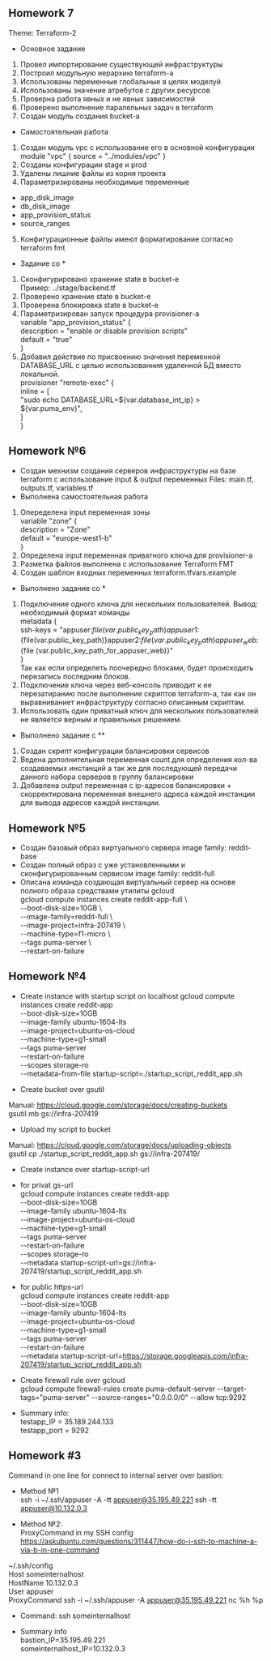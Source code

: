 ## Homework 7

Theme: Terraform-2

* Основное задание
1. Провел импортирование существующей инфраструктуры
2. Построил модульную иерархию terraform-а
3. Использованы переменные глобальные в целях моделуй
4. Использованы значение атребутов с других ресурсов
5. Проверна работа явных и не явных зависимостей
6. Проверено выполнение паралельных задач в terraform
7. Создан модуль создания bucket-а

* Самостоятельная работа
1. Создан модуль vpс с использование его в основной конфигурации  
    module "vpc" {
      source        = "../modules/vpc"
    }
2. Созданы конфигурации stage и prod
3. Удалены лишние файлы из корня проекта
4. Параметризированы необходимые переменные  
 - app_disk_image  
 - db_disk_image  
 - app_provision_status  
 - source_ranges  
5. Конфигурационные файлы имеют форматирование согласно terraform fmt

* Задание со *
1. Сконфигурировано хранение state в bucket-е  
Пример: ../stage/backend.tf
2. Проверено хранение state в bucket-е
3. Проверена блокировка state в bucket-е
4. Параметризирован запуск процедура provisioner-а  
    variable "app_provision_status" {  
      description = "enable or disable provision scripts"  
      default     = "true"  
    }  
5. Добавил действие по присвоению значения переменной DATABASE_URL с целью использованния удаленной БД вместо локальной.  
    provisioner "remote-exec" {  
      inline = [  
        "sudo echo DATABASE_URL=${var.database_int_ip} > ${var.puma_env}",  
      ]  
    }  

## Homework №6

* Создан мехнизм создания серверов инфраструктуры на базе terraform с использование input & output переменных
Files: main.tf, outputs.tf, variables.tf
* Выполнена самостоятельная работа
1. Опеределена input переменная зоны  
variable "zone" {  
  description = "Zone"  
  default     = "europe-west1-b"  
}  
2. Определена input переменная приватного ключа для provisioner-а
3. Разметка файлов выполнена с использование Terraform FMT
4. Создан шаблон входных переменных terraform.tfvars.example
* Выполнено задание со *
1. Подключение одного ключа для нескольких пользователей.
Вывод: необходимый формат команды  
metadata {  
    ssh-keys = "appuser:${file(var.public_key_path)}appuser1:${file(var.public_key_path)}appuser2:${file(var.public_key_path)}appuser_web:${file  (var.public_key_path_for_appuser_web)}"  
  }  
Так как если определеть поочередно блоками, будет происходить перезапись последним блоков.
2. Подключение ключа через веб-консоль приводит к ее перезатиранию после выполнение скриптов terraform-а, так как он выравниваниет инфраструктуру согласно описанным скриптам.
3. Использовать один приватный ключ для нескольких пользователей не является верным и правильных решением.
* Выполнено задание с **
1. Создан скрипт конфигурации балансировки сервисов
2. Ведена дополнительная переменная count для определения кол-ва создаваемых инстанций а так же для последующей передачи данного набора серверов в группу балансировки
3. Добавлена output переменная с ip-адресов балансировки + скорректирована переменная внешнего адреса каждой инстанции для вывода адресов каждой инстанции.

## Homework №5

* Создан базовый образ виртуального сервера
image family: reddit-base  
* Создан полный образ с уже установленными и сконфигурированным сервисом
image family: reddit-full  
* Описана команда создающая виртуальный сервер на основе полного образа средствами утилиты gcloud  
gcloud compute instances create reddit-app-full \  
--boot-disk-size=10GB \  
--image-family=reddit-full \  
--image-project=infra-207419 \  
--machine-type=f1-micro \  
--tags puma-server \  
--restart-on-failure  

##  Homework №4

* Create instance with startup script on localhost
gcloud compute instances create reddit-app\
  --boot-disk-size=10GB \
  --image-family ubuntu-1604-lts \
  --image-project=ubuntu-os-cloud \
  --machine-type=g1-small \
  --tags puma-server \
  --restart-on-failure \
  --scopes storage-ro \
  --metadata-from-file startup-script=./startup_script_reddit_app.sh

* Create bucket over gsutil

Manual: https://cloud.google.com/storage/docs/creating-buckets  
gsutil mb gs://infra-207419

* Upload my script to bucket

Manual: https://cloud.google.com/storage/docs/uploading-objects  
gsutil cp ./startup_script_reddit_app.sh gs://infra-207419/  

* Create instance over startup-script-url  

* for privat gs-url  
gcloud compute instances create reddit-app\
  --boot-disk-size=10GB \
  --image-family ubuntu-1604-lts \
  --image-project=ubuntu-os-cloud \
  --machine-type=g1-small \
  --tags puma-server \
  --restart-on-failure \
  --scopes storage-ro \
  --metadata startup-script-url=gs://infra-207419/startup_script_reddit_app.sh

* for public https-url  
gcloud compute instances create reddit-app\
  --boot-disk-size=10GB \
  --image-family ubuntu-1604-lts \
  --image-project=ubuntu-os-cloud \
  --machine-type=g1-small \
  --tags puma-server \
  --restart-on-failure \
  --metadata startup-script-url=https://storage.googleapis.com/infra-207419/startup_script_reddit_app.sh

* Create firewall rule over gcloud  
gcloud compute firewall-rules create puma-default-server --target-tags="puma-server" --source-ranges="0.0.0.0/0" --allow tcp:9292

* Summary info:  
testapp_IP = 35.189.244.133  
testapp_port = 9292

## Homework #3

Command in one line for connect to internal server over bastion:  
* Method №1  
ssh -i ~/.ssh/appuser -A -tt appuser@35.195.49.221 ssh -tt appuser@10.132.0.3  

* Method №2:  
ProxyCommand in my SSH config  
https://askubuntu.com/questions/311447/how-do-i-ssh-to-machine-a-via-b-in-one-command  

~/.ssh/config  
Host someinternalhost  
HostName 10.132.0.3  
User appuser  
ProxyCommand ssh -i ~/.ssh/appuser -A appuser@35.195.49.221  nc %h %p  

* Command: ssh someinternalhost  

* Summary info  
bastion_IP=35.195.49.221  
someinternalhost_IP=10.132.0.3  
